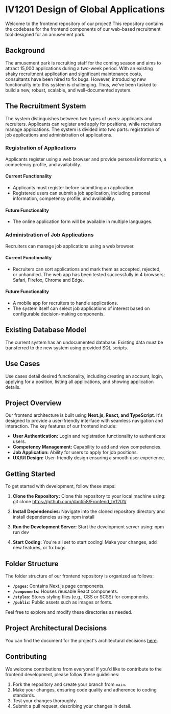 # IV1201 Design of Global Applications 

Welcome to the frontend repository of our project! This repository contains the codebase for the frontend components of our web-based recruitment tool designed for an amusement park. 






## Background
The amusement park is recruiting staff for the coming season and aims to attract 15,000 applications during a two-week period. With an existing shaky recruitment application and significant maintenance costs, consultants have been hired to fix bugs. However, introducing new functionality into this system is challenging. Thus, we've been tasked to build a new, robust, scalable, and well-documented system.

## The Recruitment System
The system distinguishes between two types of users: applicants and recruiters. Applicants can register and apply for positions, while recruiters manage applications. The system is divided into two parts: registration of job applications and administration of applications.

### Registration of Applications
Applicants register using a web browser and provide personal information, a competency profile, and availability.

#### Current Functionality
- Applicants must register before submitting an application.
- Registered users can submit a job application, including personal information, competency profile, and availability.

#### Future Functionality
- The online application form will be available in multiple languages.

### Administration of Job Applications
Recruiters can manage job applications using a web browser.

#### Current Functionality
- Recruiters can sort applications and mark them as accepted, rejected, or unhandled. The web app has been tested successfully in 4 browsers; Safari, Firefox, Chrome and Edge.

#### Future Functionality
- A mobile app for recruiters to handle applications.
- The system itself can select job applications of interest based on configurable decision-making components.

## Existing Database Model
The current system has an undocumented database. Existing data must be transferred to the new system using provided SQL scripts.

## Use Cases
Use cases detail desired functionality, including creating an account, login, applying for a position, listing all applications, and showing application details.


## Project Overview
Our frontend architecture is built using **Next.js, React, and TypeScript**. It's designed to provide a user-friendly interface with seamless navigation and interaction. The key features of our frontend include:

- **User Authentication:** Login and registration functionality to authenticate users.
- **Competency Management:** Capability to add and view competencies.
- **Job Application:** Ability for users to apply for job positions.
- **UX/UI Design:** User-friendly design ensuring a smooth user experience.

## Getting Started
To get started with development, follow these steps:

1. **Clone the Repository:** Clone this repository to your local machine using:
   git clone https://github.com/danti58/Frontend_IV1201/


3. **Install Dependencies:** Navigate into the cloned repository directory and install dependencies using:
npm install


3. **Run the Development Server:** Start the development server using:
npm run dev



4. **Start Coding:** You're all set to start coding! Make your changes, add new features, or fix bugs.

## Folder Structure
The folder structure of our frontend repository is organized as follows:

- **`/pages`:** Contains Next.js page components.
- **`/components`:** Houses reusable React components.
- **`/styles`:** Stores styling files (e.g., CSS or SCSS) for components.
- **`/public`:** Public assets such as images or fonts.

Feel free to explore and modify these directories as needed.

## Project Architectural Decisions
You can find the document for the project's architectural decisions [here](https://docs.google.com/document/d/1gWo1ijLxyZT4eF8KKFxvUuuaw3QfT_TpaXjfWpQ4A_A/edit?usp=sharing).

## Contributing
We welcome contributions from everyone! If you'd like to contribute to the frontend development, please follow these guidelines:

1. Fork the repository and create your branch from `main`.
2. Make your changes, ensuring code quality and adherence to coding standards.
3. Test your changes thoroughly.
4. Submit a pull request, describing your changes in detail.

